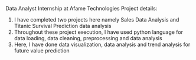 Data Analyst Internship at Afame Technologies Project details: 
1. I have completed two projects here namely Sales Data Analysis and Titanic Survival Prediction data analysis
2. Throughout these project execution, I have used python language for data loading, data cleaning, preprocessing and data analysis
3. Here, I have done data visualization, data analysis and trend analysis for future value prediction  
